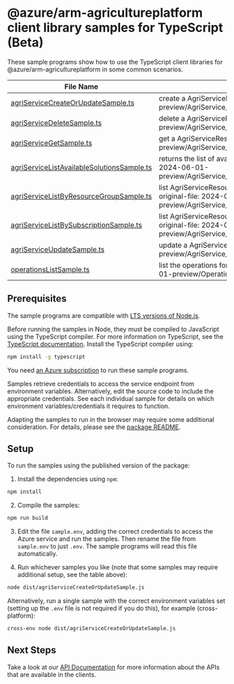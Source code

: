 # @azure/arm-agricultureplatform client library samples for TypeScript (Beta)

These sample programs show how to use the TypeScript client libraries for @azure/arm-agricultureplatform in some common scenarios.

| **File Name**                                                                         | **Description**                                                                                                                                 |
| ------------------------------------------------------------------------------------- | ----------------------------------------------------------------------------------------------------------------------------------------------- |
| [agriServiceCreateOrUpdateSample.ts][agriservicecreateorupdatesample]                 | create a AgriServiceResource x-ms-original-file: 2024-06-01-preview/AgriService_CreateOrUpdate_MaximumSet_Gen.json                              |
| [agriServiceDeleteSample.ts][agriservicedeletesample]                                 | delete a AgriServiceResource x-ms-original-file: 2024-06-01-preview/AgriService_Delete_MaximumSet_Gen.json                                      |
| [agriServiceGetSample.ts][agriservicegetsample]                                       | get a AgriServiceResource x-ms-original-file: 2024-06-01-preview/AgriService_Get_MaximumSet_Gen.json                                            |
| [agriServiceListAvailableSolutionsSample.ts][agriservicelistavailablesolutionssample] | returns the list of available agri solutions. x-ms-original-file: 2024-06-01-preview/AgriService_ListAvailableSolutions_MaximumSet_Gen.json     |
| [agriServiceListByResourceGroupSample.ts][agriservicelistbyresourcegroupsample]       | list AgriServiceResource resources by resource group x-ms-original-file: 2024-06-01-preview/AgriService_ListByResourceGroup_MaximumSet_Gen.json |
| [agriServiceListBySubscriptionSample.ts][agriservicelistbysubscriptionsample]         | list AgriServiceResource resources by subscription ID x-ms-original-file: 2024-06-01-preview/AgriService_ListBySubscription_MaximumSet_Gen.json |
| [agriServiceUpdateSample.ts][agriserviceupdatesample]                                 | update a AgriServiceResource x-ms-original-file: 2024-06-01-preview/AgriService_Update_MaximumSet_Gen.json                                      |
| [operationsListSample.ts][operationslistsample]                                       | list the operations for the provider x-ms-original-file: 2024-06-01-preview/Operations_List_MaximumSet_Gen.json                                 |

## Prerequisites

The sample programs are compatible with [LTS versions of Node.js](https://github.com/nodejs/release#release-schedule).

Before running the samples in Node, they must be compiled to JavaScript using the TypeScript compiler. For more information on TypeScript, see the [TypeScript documentation][typescript]. Install the TypeScript compiler using:

```bash
npm install -g typescript
```

You need [an Azure subscription][freesub] to run these sample programs.

Samples retrieve credentials to access the service endpoint from environment variables. Alternatively, edit the source code to include the appropriate credentials. See each individual sample for details on which environment variables/credentials it requires to function.

Adapting the samples to run in the browser may require some additional consideration. For details, please see the [package README][package].

## Setup

To run the samples using the published version of the package:

1. Install the dependencies using `npm`:

```bash
npm install
```

2. Compile the samples:

```bash
npm run build
```

3. Edit the file `sample.env`, adding the correct credentials to access the Azure service and run the samples. Then rename the file from `sample.env` to just `.env`. The sample programs will read this file automatically.

4. Run whichever samples you like (note that some samples may require additional setup, see the table above):

```bash
node dist/agriServiceCreateOrUpdateSample.js
```

Alternatively, run a single sample with the correct environment variables set (setting up the `.env` file is not required if you do this), for example (cross-platform):

```bash
cross-env node dist/agriServiceCreateOrUpdateSample.js
```

## Next Steps

Take a look at our [API Documentation][apiref] for more information about the APIs that are available in the clients.

[agriservicecreateorupdatesample]: https://github.com/Azure/azure-sdk-for-js/blob/main/sdk/agricultureplatform/arm-agricultureplatform/samples/v1-beta/typescript/src/agriServiceCreateOrUpdateSample.ts
[agriservicedeletesample]: https://github.com/Azure/azure-sdk-for-js/blob/main/sdk/agricultureplatform/arm-agricultureplatform/samples/v1-beta/typescript/src/agriServiceDeleteSample.ts
[agriservicegetsample]: https://github.com/Azure/azure-sdk-for-js/blob/main/sdk/agricultureplatform/arm-agricultureplatform/samples/v1-beta/typescript/src/agriServiceGetSample.ts
[agriservicelistavailablesolutionssample]: https://github.com/Azure/azure-sdk-for-js/blob/main/sdk/agricultureplatform/arm-agricultureplatform/samples/v1-beta/typescript/src/agriServiceListAvailableSolutionsSample.ts
[agriservicelistbyresourcegroupsample]: https://github.com/Azure/azure-sdk-for-js/blob/main/sdk/agricultureplatform/arm-agricultureplatform/samples/v1-beta/typescript/src/agriServiceListByResourceGroupSample.ts
[agriservicelistbysubscriptionsample]: https://github.com/Azure/azure-sdk-for-js/blob/main/sdk/agricultureplatform/arm-agricultureplatform/samples/v1-beta/typescript/src/agriServiceListBySubscriptionSample.ts
[agriserviceupdatesample]: https://github.com/Azure/azure-sdk-for-js/blob/main/sdk/agricultureplatform/arm-agricultureplatform/samples/v1-beta/typescript/src/agriServiceUpdateSample.ts
[operationslistsample]: https://github.com/Azure/azure-sdk-for-js/blob/main/sdk/agricultureplatform/arm-agricultureplatform/samples/v1-beta/typescript/src/operationsListSample.ts
[apiref]: https://learn.microsoft.com/javascript/api/@azure/arm-agricultureplatform?view=azure-node-preview
[freesub]: https://azure.microsoft.com/free/
[package]: https://github.com/Azure/azure-sdk-for-js/tree/main/sdk/agricultureplatform/arm-agricultureplatform/README.md
[typescript]: https://www.typescriptlang.org/docs/home.html

